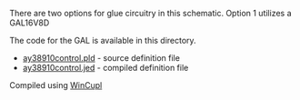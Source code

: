 There are two options for glue circuitry in this schematic. Option 1 utilizes a GAL16V8D

The code for the GAL is available in this directory.

* [ay38910control.pld](ay38910control.pld) - source definition file
* [ay38910control.jed](ay38910control.jed) - compiled definition file

Compiled using [WinCupl](https://www.microchip.com/en-us/development-tool/WinCUPL)
